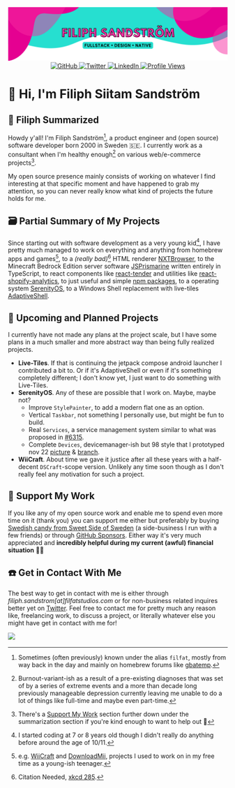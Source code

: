 <img src="header.svg" alt="Filiph Sandström Banner" />
<div align="center">
    <a href="https://github.com/filiphsps">
        <img src="https://img.shields.io/badge/GitHub-%40filiphsps-239a3b.svg?style=for-the-badge" alt="GitHub"  />
    </a>
    <a href="https://twitter.com/filiphsandstrom">
        <img src="https://img.shields.io/badge/Twitter-%40filiphsandstrom-58a1f2.svg?style=for-the-badge" alt="Twitter" />
    </a>
    <a href="https://www.linkedin.com/in/filiphsandstrom/">
        <img src="https://img.shields.io/badge/Linked-in-0c66c3.svg?style=for-the-badge" alt="LinkedIn" />
    </a>
    <a href="https://github.com/filiphsps">
        <img src="https://komarev.com/ghpvc/?username=filiphsps&color=yellow&style=for-the-badge" alt="Profile Views" />
    </a>
</div>

# 🤠 Hi, I'm Filiph Siitam Sandström

## 📖 Filiph Summarized

Howdy y'all! I'm Filiph Sandström[^1:1], a product engineer and (open source) software developer born 2000 in Sweden 🇸🇪. I currently work as a consultant when I'm healthy enough[^1:2] on various web/e-commerce projects[^1:3].

My open source presence mainly consists of working on whatever I find interesting at that specific moment and have happened to grab my attention, so you can never really know what kind of projects the future holds for me.

[^1:1]: Sometimes (often previously) known under the alias `filfat`, mostly from way back in the day and mainly on homebrew forums like [gbatemp](https://gbatemp.net/members/filfat.318416/).
[^1:2]: Burnout-variant-ish as a result of a pre-existing diagnoses that was set of by a series of extreme events and a more than decade long previously manageable depression currently leaving me unable to do a lot of things like full-time and maybe even part-time.
[^1:3]: There's a [Support My Work](#-support-my-work) section further down under the summarization section if you're kind enough to want to help out 💛

## 🗃️ Partial Summary of My Projects

Since starting out with software development as a very young kid[^2:1], I have pretty much managed to work on everything and anything from homebrew apps and games[^2:2], to a _(really bad)_[^2:3] HTML renderer [NXTBrowser](https://github.com/filiphsps/NXTBrowser), to the Minecraft Bedrock Edition server software [JSPrismarine](https://github.com/JSPrismarine/JSPrismarine) written entirely in TypeScript, to react components like [react-tender](https://github.com/sweet-side-of-sweden/react-tender) and utilities like [react-shopify-analytics](https://github.com/sweet-side-of-sweden/react-shopify-analytics), to just useful and simple [npm packages](https://www.npmjs.com/~filiphsandstrom), to a operating system [SerenityOS](https://github.com/SerenityOS/serenity/commits/master/?author=filiphsps), to a Windows Shell replacement with live-tiles [AdaptiveShell](https://github.com/filiphsps/AdaptiveShell).

[^2:1]: I started coding at 7 or 8 years old though I didn't really do anything before around the age of 10/11.
[^2:2]: e.g. [WiiCraft](https://github.com/filiphsps/WiiCraft) and [DownloadMii](https://github.com/filiphsps/DownloadMii-3DS), projects I used to work on in my free time as a young-ish teenager.
[^2:3]: Citation Needed, [xkcd 285](https://xkcd.com/285/).

## 👀 Upcoming and Planned Projects

I currently have not made any plans at the project scale, but I have some plans in a much smaller and more abstract way than being fully realized projects.

- **Live-Tiles**. If that is continuing the jetpack compose android launcher I contributed a bit to. Or if it's AdaptiveShell or even if it's something completely different; I don't know yet, I just want to do something with Live-Tiles.
- **SerenityOS**. Any of these are possible that I work on. Maybe, maybe not?
  - Improve `StylePainter`, to add a modern flat one as an option.
  - Vertical `Taskbar`, not something I personally use, but might be fun to build.
  - Real `Services`, a service management system similar to what was proposed in [#6315](https://github.com/SerenityOS/serenity/pull/6315).
  - Complete `Devices`, devicemanager-ish but 98 style that I prototyped nov 22 [picture](https://cdn.discordapp.com/attachments/830522505605283866/1047590886395093104/image.png) & [branch](https://github.com/SerenityOS/serenity/compare/master...filiphsps:serenity:dev-devmgmt).
- **WiiCraft**. About time we gave it justice after all these years with a half-decent `DSCraft`-scope version. Unlikely any time soon though as I don't really feel any motivation for such a project.

## 🤩 Support My Work

If you like any of my open source work and enable me to spend even more time on it (thank you) you can support me either but preferably by buying [Swedish candy from Sweet Side of Sweden](https://www.sweetsideofsweden.com/?utm_source=GitHub&utm_campaign=opensource&utm_content=filiphsps/README.md) (a side-business I run with a few friends) or through [GitHub Sponsors](https://github.com/sponsors/filiphsps). Either way it's very much appreciated and **incredibly helpful during my current (awful) financial situation** 💛💛

## ☎️ Get in Contact With Me

The best way to get in contact with me is either through _filiph.sandstrom[at]filfatstudios.com_ or for non-business related inquires better yet on [Twitter](https://twitter.com/filiphsandstrom). Feel free to contact me for pretty much any reason like, freelancing work, to discuss a project, or literally whatever else you might have get in contact with me for!

![](https://hit.yhype.me/github/profile?user_id=108444335)

